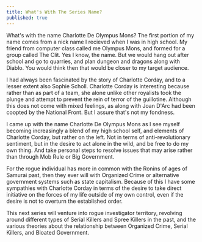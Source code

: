 ```yaml
---
title: What's With The Series Name?
published: true
---
```

What's with the name Charlotte De Olympus Mons? The first portion of my name comes from a nick name I recieved when I was in high school. My friend from computer class called me Olympus Mons, and formed for a group called The Clit. Yes I know, the name. But we would hang out after school and go to quarries, and plan dungeon and dragons along with Diablo. You would think then that would be closer to my target audience.

I had always been fascinated by the story of Charlotte Corday, and to a lesser extent also Sophie Scholl. Charlotte Corday is interesting because rather than as part of a team, she alone unlike other royalists took the plunge and attempt to prevent the rein of terror of the guillotine. Although this does not come with mixed feelings, as along with Joan D'Arc had been coopted by the National Front. But I assure that's not my fondness.

I came up with the name Charlotte De Olympus Mons as I see myself becoming increasingly a blend of my high school self, and elements of Charlotte Corday, but rather on the left. Not in terms of anti-revolutionary sentiment, but in the desire to act alone in the wild, and be free to do my own thing. And take personal steps to resolve issues that may arise rather than through Mob Rule or Big Government.

For the rogue individual has more in common with the Ronins of ages of Samurai past, then they ever will with Organized Crime or alternative government systems such as state capitalism. Because of this I have some sympathies with Charlotte Corday in terms of the desire to take direct initiative on the forces of my life outside of my own control, even if the desire is not to overturn the established order.

This next series will venture into rogue investigator territory, revolving around different types of Serial Killers and Spree Killers in the past, and the various theories about the relationship between Organized Crime, Serial Killers, and Bloated Government.
